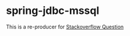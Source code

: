 # spring-jdbc-mssql

This is a re-producer for  [Stackoverflow Question](https://stackoverflow.com/q/57716234/916225)
